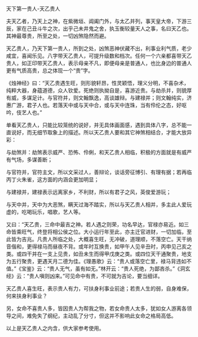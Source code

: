 天下第一贵人-天乙贵人

夫天乙者，乃天上之神，在紫微垣、阊阖门外，与太乙并列，事天皇大帝，下游三辰，家在己丑斗牛之次，出乎己未井鬼之舍，执玉衡较量天人之事，名曰天乙也。其神最尊贵，所至之处，一切凶煞隐然而避。

天乙贵人，乃天下第一贵人，所到之处，凶煞恶神伏藏不出，利事业利气质，老少咸宜，喜闻乐见。八字带天乙贵人，可提升级数和档次。任何一个六亲都喜带天乙贵人，如正印带天乙贵人，表示母亲不凡，即便母亲是普通人，也比身边的普通人更有气质高贵，总之体现一个“贵”字。

《烛神经》曰：“天乙贵遇生旺，则形貌轩昂，性灵颖悟，理义分明，不喜杂术，纯粹大器，身蕴道德，众人钦爱。死绝则执拗自是，喜游近贵。与劫杀并，则貌厚有威，多谋足计。与官符并，则文翰飘逸，高谈雄辩。与建禄并；则文翰纯实，济惠广游，君子人也。若落天中或与天中合，或与天中连珠，当有伶伦之态，好呕吟，伎艺人也。”

单看天乙贵人，只能比较笼统的说好，并无具体画面感，遇到具体八字，总不能一直说好，而无细节取象上的描述。所以天乙贵人要和其它神煞相结合，才能大放异彩：

与劫煞并：劫煞表示威严、恐怖、伶俐，和天乙贵人相临，积极的方面就是有威严有气场，多谋善断；

与官符并，官符主文，所以文采过人，善辩论，谈话旁征博引、有理有据；若再临丙丁火朱雀，这方面的内涵会更加明显；

与建禄并，建禄表示远离家乡，不利财，所以有君子之风，英俊爱游玩；

与天中并，天中为大恶煞，瞒天过海不踏实，所以与天乙贵人相并，多主此人爱玩虚的，吃喝玩乐，唱歌，艺人等。

又曰：“天乙贵，三命中最吉之神。若人遇之则荣，功名早达，官禄亦易近。如三命皆乘旺气，终登将相公侯之位。大小运行年至此，亦主迁官进财，一切加临，至此皆为吉兆。凡贵人所临之处，大概喜生旺，无冲破，道理顺，不落空亡。天干纳音偕和，更得禄马而昼夜不背。或年时互换贵，如甲午人见辛丑时，丙申见己亥之类。或四干并在一支上见贵，如丑未生而得甲戊庚之类。或四位天干通聚贵，地支为五行聚贵，更遇天月二德为佳。《理愚歌》云：“贵人或落空亡里，禄马背违如不值。”《宝鉴》云：“贵人无气，虽有如无。”林开云：“贵人死绝，为鄙吝杀。”《洞玄经》云：“贵人嗔则凶来。”可见命中有贵，不可就为吉论，要当细详。

天乙贵人喜生旺，表示贵人有力，可扶身利事业前途；若贵人生的弱，自身难保，何来扶身利事业？

另，女命不喜贵人多，皆因贵人为帮我之物，若女命贵人太多，犹如女人游离各领导之间，难免失了纲纪，主动乱了分寸，但这并不影响此女命之格局高低。

以上是天乙贵人之内含，供大家参考使用。

